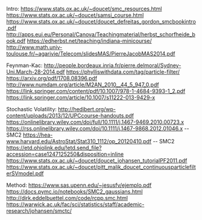 Intro:
https://www.stats.ox.ac.uk/~doucet/smc_resources.html
https://www.stats.ox.ac.uk/~doucet/samsi_course.html
https://www.stats.ox.ac.uk/~doucet/doucet_defreitas_gordon_smcbookintro.pdf
http://apps.eui.eu/Personal/Canova/Teachingmaterial/herbst_schorfheide_book.pdf
https://edherbst.net/teaching/indiana-minicourse/
http://www.math.univ-toulouse.fr/~agarivie/Telecom/slidesMAS/PierreJacobMAS2014.pdf

Feynman-Kac:
http://people.bordeaux.inria.fr/pierre.delmoral/Sydney-Uni.March-28-2014.pdf
https://phylliswithdata.com/tag/particle-filter/
https://arxiv.org/pdf/1708.08396.pdf
http://www.numdam.org/article/M2AN_2010__44_5_947_0.pdf
https://link.springer.com/content/pdf/10.1007/978-1-4684-9393-1_2.pdf
https://link.springer.com/article/10.1007/s11222-013-9429-x

Stochastic Volatility:
http://hedibert.org/wp-content/uploads/2013/12/UPCcourse-handouts.pdf
https://onlinelibrary.wiley.com/doi/full/10.1111/j.1467-9469.2010.00723.x
https://rss.onlinelibrary.wiley.com/doi/10.1111/j.1467-9868.2012.01046.x -- SMC2
https://hea-www.harvard.edu/AstroStat/Stat310_1112/op_20120410.pdf -- SMC2
https://etd.ohiolink.edu/!etd.send_file?accession=case1247125250&disposition=inline
https://www.stats.ox.ac.uk/~doucet/doucet_johansen_tutorialPF2011.pdf
https://www.stats.ox.ac.uk/~doucet/pitt_malik_doucet_continuousparticlefilterSVmodel.pdf

Method:
https://www.sas.upenn.edu/~jesusfv/ejemplo.pdf
https://docs.pymc.io/notebooks/SMC2_gaussians.html
http://dirk.eddelbuettel.com/code/rcpp.smc.html
https://warwick.ac.uk/fac/sci/statistics/staff/academic-research/johansen/smctc/
